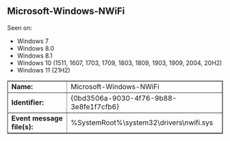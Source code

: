 ## Microsoft-Windows-NWiFi

Seen on:
* Windows 7
* Windows 8.0
* Windows 8.1
* Windows 10 (1511, 1607, 1703, 1709, 1803, 1809, 1903, 1909, 2004, 20H2)
* Windows 11 (21H2)

<table border="1" class="docutils">
  <tbody>
    <tr>
      <td><b>Name:</b></td>
      <td>Microsoft-Windows-NWiFi</td>
    </tr>
    <tr>
      <td><b>Identifier:</b></td>
      <td>{0bd3506a-9030-4f76-9b88-3e8fe1f7cfb6}</td>
    </tr>
    <tr>
      <td><b>Event message file(s):</b></td>
      <td>%SystemRoot%\system32\drivers\nwifi.sys</td>
    </tr>
  </tbody>
</table>

&nbsp;

